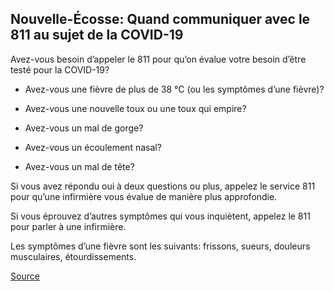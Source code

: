 ## Nouvelle-Écosse: Quand communiquer avec le 811 au sujet de la COVID-19

Avez-vous besoin d’appeler le 811 pour qu’on évalue votre besoin d’être testé pour la COVID-19?

- Avez-vous une fièvre de plus de 38 °C (ou les symptômes d’une fièvre)?

- Avez-vous une nouvelle toux ou une toux qui empire?

- Avez-vous un mal de gorge?

- Avez-vous un écoulement nasal?

- Avez-vous un mal de tête?

Si vous avez répondu oui à deux questions ou plus, appelez le service 811 pour qu’une infirmière vous évalue de manière plus approfondie.

Si vous éprouvez d’autres symptômes qui vous inquiètent, appelez le 811 pour parler à une infirmière.

Les symptômes d’une fièvre sont les suivants: frissons, sueurs, douleurs musculaires, étourdissements.

[Source](https://when-to-call-about-covid19.novascotia.ca/fr)


